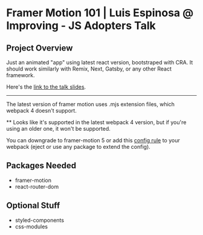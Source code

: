 # Framer Motion 101 | Luis Espinosa @ Improving - JS Adopters Talk

## Project Overview

Just an animated "app" using latest react version, bootstraped with CRA. It
should work similarly with Remix, Next, Gatsby, or any other React framework.

Here's the
[link to the talk slides](https://improving-my.sharepoint.com/:p:/p/luis_aguilar/EYqO2-kzBbFBiTKX774iVqIBjWt9KFoilRBWIffITJp54g?e=AgqiyA).

---

The latest version of framer motion uses .mjs extension files, which webpack 4
doesn't support.

\*\* Looks like it's supported in the latest webpack 4 version, but if you're
using an older one, it won't be supported.

You can downgrade to framer-motion 5 or add this
[config rule](https://github.com/formatjs/formatjs/issues/1395#issuecomment-518823361)
to your webpack (eject or use any package to extend the config).

## Packages Needed

- framer-motion
- react-router-dom

## Optional Stuff

- styled-components
- css-modules
